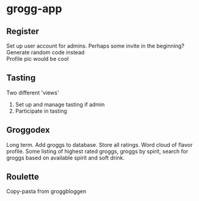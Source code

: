 # grogg-app
## Register
Set up user account for admins. Perhaps some invite in the beginning? 
Generate random code instead  
Profile pic would be cool
## Tasting
Two different 'views'
1) Set up and manage tasting if admin
2) Participate in tasting

## Groggodex
Long term. Add groggs to database. Store all ratings. Word cloud of flavor profile.
Some listing of highest rated groggs, groggs by spirit, search for groggs based on 
available spirit and soft drink.

## Roulette
Copy-pasta from groggbloggen

